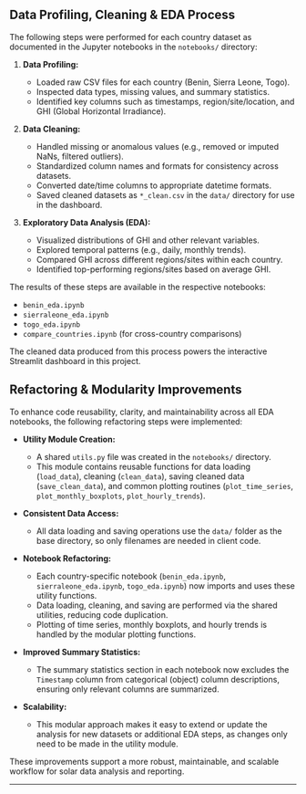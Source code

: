 ## Data Profiling, Cleaning & EDA Process

The following steps were performed for each country dataset as documented in the Jupyter notebooks in the `notebooks/` directory:

1. **Data Profiling:**
   - Loaded raw CSV files for each country (Benin, Sierra Leone, Togo).
   - Inspected data types, missing values, and summary statistics.
   - Identified key columns such as timestamps, region/site/location, and GHI (Global Horizontal Irradiance).

2. **Data Cleaning:**
   - Handled missing or anomalous values (e.g., removed or imputed NaNs, filtered outliers).
   - Standardized column names and formats for consistency across datasets.
   - Converted date/time columns to appropriate datetime formats.
   - Saved cleaned datasets as `*_clean.csv` in the `data/` directory for use in the dashboard.

3. **Exploratory Data Analysis (EDA):**
   - Visualized distributions of GHI and other relevant variables.
   - Explored temporal patterns (e.g., daily, monthly trends).
   - Compared GHI across different regions/sites within each country.
   - Identified top-performing regions/sites based on average GHI.

The results of these steps are available in the respective notebooks:
- `benin_eda.ipynb`
- `sierraleone_eda.ipynb`
- `togo_eda.ipynb`
- `compare_countries.ipynb` (for cross-country comparisons)

The cleaned data produced from this process powers the interactive Streamlit dashboard in this project.

## Refactoring & Modularity Improvements

To enhance code reusability, clarity, and maintainability across all EDA notebooks, the following refactoring steps were implemented:

- **Utility Module Creation:**
  - A shared `utils.py` file was created in the `notebooks/` directory.
  - This module contains reusable functions for data loading (`load_data`), cleaning (`clean_data`), saving cleaned data (`save_clean_data`), and common plotting routines (`plot_time_series`, `plot_monthly_boxplots`, `plot_hourly_trends`).

- **Consistent Data Access:**
  - All data loading and saving operations use the `data/` folder as the base directory, so only filenames are needed in client code.

- **Notebook Refactoring:**
  - Each country-specific notebook (`benin_eda.ipynb`, `sierraleone_eda.ipynb`, `togo_eda.ipynb`) now imports and uses these utility functions.
  - Data loading, cleaning, and saving are performed via the shared utilities, reducing code duplication.
  - Plotting of time series, monthly boxplots, and hourly trends is handled by the modular plotting functions.

- **Improved Summary Statistics:**
  - The summary statistics section in each notebook now excludes the `Timestamp` column from categorical (object) column descriptions, ensuring only relevant columns are summarized.

- **Scalability:**
  - This modular approach makes it easy to extend or update the analysis for new datasets or additional EDA steps, as changes only need to be made in the utility module.

These improvements support a more robust, maintainable, and scalable workflow for solar data analysis and reporting.

---
